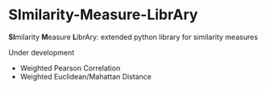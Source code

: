 # SImilarity-Measure-LibrAry
**SI**milarity **M**easure **L**ibrAry: extended python library for similarity measures

Under development

- Weighted Pearson Correlation
- Weighted Euclidean/Mahattan Distance
